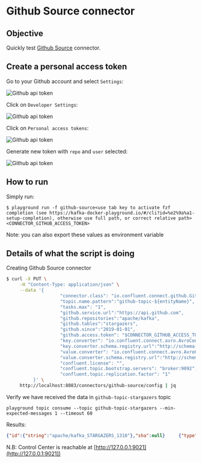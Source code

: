 # Github Source connector



## Objective

Quickly test [Github Source](https://docs.confluent.io/current/connect/kafka-connect-github/index.html#quick-start) connector.


## Create a personal access token

Go to your Github account and select `Settings`:

![Github api token](Screenshot1.png)

Click on `Developer Settings`:

![Github api token](Screenshot2.png)

Click on `Personal access tokens`:

![Github api token](Screenshot3.png)

Generate new token with `repo` and `user` selected:

![Github api token](Screenshot4.png)

## How to run

Simply run:

```
$ playground run -f github-source<use tab key to activate fzf completion (see https://kafka-docker-playground.io/#/cli?id=%e2%9a%a1-setup-completion), otherwise use full path, or correct relative path> <CONNECTOR_GITHUB_ACCESS_TOKEN>
```

Note: you can also export these values as environment variable

## Details of what the script is doing


Creating Github Source connector

```bash
$ curl -X PUT \
     -H "Content-Type: application/json" \
     --data '{
                    "connector.class": "io.confluent.connect.github.GithubSourceConnector",
                    "topic.name.pattern":"github-topic-${entityName}",
                    "tasks.max": "1",
                    "github.service.url":"https://api.github.com",
                    "github.repositories":"apache/kafka",
                    "github.tables":"stargazers",
                    "github.since":"2019-01-01",
                    "github.access.token": "$CONNECTOR_GITHUB_ACCESS_TOKEN",
                    "key.converter": "io.confluent.connect.avro.AvroConverter",
                    "key.converter.schema.registry.url":"http://schema-registry:8081",
                    "value.converter": "io.confluent.connect.avro.AvroConverter",
                    "value.converter.schema.registry.url":"http://schema-registry:8081",
                    "confluent.license": "",
                    "confluent.topic.bootstrap.servers": "broker:9092",
                    "confluent.topic.replication.factor": "1"
          }' \
     http://localhost:8083/connectors/github-source/config | jq
```

Verify we have received the data in `github-topic-stargazers` topic

```
playground topic consume --topic github-topic-stargazers --min-expected-messages 1 --timeout 60
```

Results:

```json
{"id":{"string":"apache/kafka_STARGAZERS_1310"},"sha":null}     {"type":{"string":"STARGAZERS"},"createdAt":null,"data":{"data":{"login":{"string":"dyokomizo"},"id":{"int":1310},"node_id":{"string":"MDQ6VXNlcjEzMTA="},"avatar_url":{"string":"https://avatars3.githubusercontent.com/u/1310?v=4"},"gravatar_id":{"string":""},"url":{"string":"https://api.github.com/users/dyokomizo"},"html_url":{"string":"https://github.com/dyokomizo"},"followers_url":{"string":"https://api.github.com/users/dyokomizo/followers"},"following_url":{"string":"https://api.github.com/users/dyokomizo/following{/other_user}"},"gists_url":{"string":"https://api.github.com/users/dyokomizo/gists{/gist_id}"},"starred_url":{"string":"https://api.github.com/users/dyokomizo/starred{/owner}{/repo}"},"subscriptions_url":{"string":"https://api.github.com/users/dyokomizo/subscriptions"},"organizations_url":{"string":"https://api.github.com/users/dyokomizo/orgs"},"repos_url":{"string":"https://api.github.com/users/dyokomizo/repos"},"events_url":{"string":"https://api.github.com/users/dyokomizo/events{/privacy}"},"received_events_url":{"string":"https://api.github.com/users/dyokomizo/received_events"},"type":{"string":"User"},"site_admin":{"boolean":false}}},"id":{"string":"1310"}}
```

N.B: Control Center is reachable at [http://127.0.0.1:9021](http://127.0.0.1:9021])
